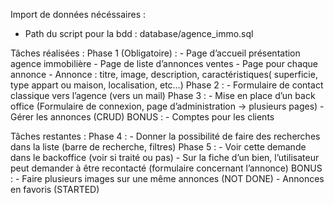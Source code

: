Import de données nécéssaires :
  - Path du script pour la bdd : database/agence_immo.sql

Tâches réalisées :
  Phase 1 (Obligatoire) :
    - Page d’accueil présentation agence immobilière
    - Page de liste d’annonces ventes
    - Page pour chaque annonce
    - Annonce : titre, image, description, caractéristiques( superficie, type appart ou maison, localisation, etc…)
  Phase 2 :
    - Formulaire de contact classique vers l’agence (vers un mail)
  Phase 3 : 
    - Mise en place d’un back office (Formulaire de connexion, page d’administration -> plusieurs pages)
    - Gérer les annonces (CRUD)
  BONUS :
    - Comptes pour les clients
    

Tâches restantes :
  Phase 4 : 
    - Donner la possibilité de faire des recherches dans la liste (barre de recherche, filtres)
  Phase 5 : 
    - Voir cette demande dans le backoffice (voir si traité ou pas)
    - Sur la fiche d’un bien, l’utilisateur peut demander à être recontacté (formulaire concernant l’annonce)
  BONUS :
    - Faire plusieurs images sur une même annonces (NOT DONE)
    - Annonces en favoris (STARTED)

